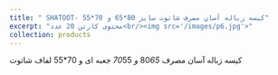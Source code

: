 ```yaml
---
title: " SHATOOT- کیسه زباله آسان مصرف شاتوت سایز 80*65 و 70*55"
excerpt: "محتوی کارتن 20 عدد<br/><img src='/images/p6.jpg'>"
collection: products
---
```


کیسه زباله آسان مصرف 80*65  و 70*55  جعبه ای و 70*55 لفاف شاتوت
